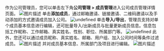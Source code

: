 作为公司管理员，您可以单击左下角**公司管理 > 成员管理**进入公司成员管理详情页面。
![图片描述](https://main.qcloudimg.com/raw/c5089e80e679d798c5d5e3fe0a3cdcf5.png)
单击**添加成员**，通过邮箱邀请、链接邀请、二维码邀请以及手动添加的方式邀请成员加入公司。
![undefined](https://main.qcloudimg.com/raw/5c18ddd27e29bc1be0b83c082596c395.png)
单击**导入/导出**，管理员支持对单个成员基本信息进行编辑，还可批量导入/出新成员与批量更新成员信息。信息包括工作昵称、工作邮箱、真实姓名、性别、职位、所属部门等。
![undefined](https://main.qcloudimg.com/raw/0a5611672ef92daf7d5f35983352ea94.png)
此外，您还可以通过成员昵称、真实姓名、邮箱、用户组、加入公司时间等条件过滤成员。
![图片描述](https://main.qcloudimg.com/raw/15e49c9b7959c8e5edbfc6bd56137830.png)
并对成员基本信息、所属部门及项目进行编辑。
![图片描述](https://main.qcloudimg.com/raw/e6530cac97f72a35357a70db24058bf2.png)
 
